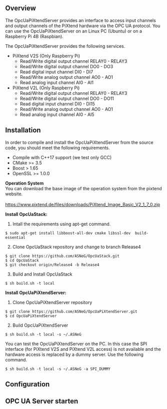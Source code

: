 Overview
--------
The OpcUaPiXtendServer provides an interface to access input channels and output channels of the PiXtend hardware via the OPC UA protocol. You can use the OpcUaPiXtendServer on an Linux PC (Ubuntu) or on a Raspberry Pi 4B (Raspbian).

The OpcUaPiXtendServer provides the following services.

- PiXtend V2S (Only Raspberry Pi)
  - Read/Write digital output channel RELAY0 - RELAY3
  - Read/Write digital output channel DO0 - DO3
  - Read digital input channel DI0 - DI7
  - Read/Write analog output channel AO0 - AO1
  - Read analog input channel AI0 - AI1
- PiXtend V2L (Only Raspberry Pi)
  - Read/Write digital output channel RELAY0 - RELAY3
  - Read/Write digital output channel DO0 - DO11
  - Read digital input channel DI0 - DI15
  - Read/Write analog output channel AO0 - AO1
  - Read analog input channel AI0 - AI5

Installation
------------
In order to compile and install the OpcUaPiXtendServer from the source code, you should meet the following requirements.
- Compile with C++17 support (we test only GCC)
- CMake >= 3.5
- Boost > 1.65
- OpenSSL >= 1.0.0

**Operation System** <br>
You can download the base image of the operation system from the pixtend website. <br>  
https://www.pixtend.de/files/downloads/PiXtend_Image_Basic_V2_1_7_0.zip

**Install OpcUaStack:**
1. Intall the requirements using apt-get command. 
```
$ sudo apt-get install libboost-all-dev cmake libssl-dev  build-essential
```

2. Clone OpcUaStack repository and change to branch Release4
```
$ git clone https://github.com/ASNeG/OpcUaStack.git
$ cd OpcUaStack
$ git checkout origin/Release4 -b Release4
```

3. Build and Install OpcUaStack
```
$ sh build.sh -t local
```

**Install OpcUaPiXtendServer:**
1. Clone OpcUaPiXtendServer repository 
```
$ git clone https://github.com/ASNeG/OpcUaPiXtendServer.git
$ cd OpcUaPiXtendServer
```

2. Build OpcUaPiXtendServer
```
$ sh build.sh -t local -s ~/.ASNeG
```

You can test the OpcUaPiXtendServer on the PC. In this case the SPI interface (for PiXtend V2S and PiXtend V2L access) is not available and the hardware access is replaced by a dummy server. Use the following command.
```
$ sh build.sh -t local -s ~/.ASNeG -a SPI_DUMMY
```


Configuration
-------------


OPC UA Server starten
---------------------
